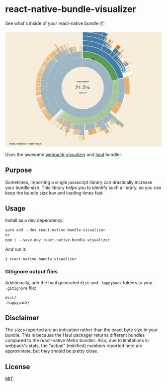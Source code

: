 # react-native-bundle-visualizer

See what's inside of your react-native bundle 📦

![bundle-visualizer-animation](./react-native-bundle-visualizer.gif)

Uses the awesome [webpack-visualizer](https://github.com/chrisbateman/webpack-visualizer) and [haul](https://github.com/callstack-io/haul) bundler.

## Purpose

Sometimes, importing a single javascript library can drastically increase your bundle size. This library helps you to identify such a library, so you can keep the bundle size low and loading times fast.

## Usage

Install as a dev dependency:

	yarn add --dev react-native-bundle-visualizer
	or
	npm i --save-dev react-native-bundle-visualizer
	
And run it:

	$ react-native-bundle-visualizer

### Gitignore output files

Additionally, add the haul generated `dist` and `.happypack` folders to your `.gitignore` file:

```
dist/
.happypack/
```

## Disclaimer

The sizes reported are an indication rather than the exact byte size in your bundle. This is because the Haul packager returns different bundles compared to the react-native Metro bundler. Also, due to limitations in webpack's stats, the "actual" (minified) numbers reported here are approximate, but they should be pretty close.

## License

[MIT]([./LICENSE.txt])

